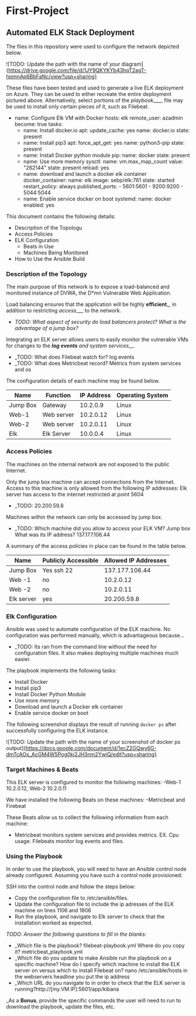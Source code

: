 # First-Project
## Automated ELK Stack Deployment

The files in this repository were used to configure the network depicted below.

![TODO: Update the path with the name of your diagram]{https://drive.google.com/file/d/1JY9QKYKYb43hqT2agT-hpmnAp6BbFaNc/view?usp=sharing}

These files have been tested and used to generate a live ELK deployment on Azure. They can be used to either recreate the entire deployment pictured above. Alternatively, select portions of the _playbook_____ file may be used to install only certain pieces of it, such as Filebeat.
- name: Configure Elk VM with Docker
  hosts: elk
  remote_user: azadmin
  become: true
  tasks:
    - name: Install docker.io
      apt:
        update_cache: yes
        name: docker.io
        state: present
    - name: Install pip3
      apt:
        force_apt_get: yes
        name: python3-pip
        state: present
    - name: Install Docker python module
      pip:
        name: docker
        state: present
    - name: Use more memory
      sysctl:
        name: vm.max_map_count
        value: "262144"
        state: present
        reload: yes
    - name: download and launch a docker elk container
      docker_container:
        name: elk
        image: sebp/elk:761
        state: started
        restart_policy: always
        published_ports:
          - 5601:5601
          - 9200:9200
          - 5044:5044
    - name: Enable service docker on boot
      systemd:
        name: docker
        enabled: yes

This document contains the following details:
- Description of the Topologu
- Access Policies
- ELK Configuration
  - Beats in Use
  - Machines Being Monitored
- How to Use the Ansible Build


### Description of the Topology

The main purpose of this network is to expose a load-balanced and monitored instance of DVWA, the D*mn Vulnerable Web Application.

Load balancing ensures that the application will be highly __efficient___, in addition to restricting _access____ to the network.
- _TODO: What aspect of security do load balancers protect? What is the advantage of a jump box?_

Integrating an ELK server allows users to easily monitor the vulnerable VMs for changes to the ___log events__ and system _services____.
- _TODO: What does Filebeat watch for? log events
- _TODO: What does Metricbeat record? Metrics from system services and os

The configuration details of each machine may be found below.

| Name     | Function | IP Address | Operating System |
|----------|----------|------------|------------------|
| Jump Box | Gateway  | 10.2.0.9   | Linux            |
| Web-1    |Web server| 10.2.0.12  | Linux            |
| Web-2    |Web server| 10.2.0.11  | Linux            |
| Elk      |Elk Server| 10.0.0.4   | Linux            |

### Access Policies

The machines on the internal network are not exposed to the public Internet. 

Only the jump box machine can accept connections from the Internet. Access to this machine is only allowed from the following IP addresses: Elk server has access to the internet restricted at point 5604
- _TODO: 20.200.59.8

Machines within the network can only be accessed by jump box.
- _TODO: Which machine did you allow to access your ELK VM? Jump box What was its IP address? 137.177.106.44

A summary of the access policies in place can be found in the table below.

| Name     | Publicly Accessible | Allowed IP Addresses |
|----------|---------------------|----------------------|
|Jump Box  | Yes     ssh 22      | 137.177.106.44       |
|Web -1    | no                  | 10.2.0.12            |
|Web -2    | no                  | 10.2.0.11            |
|Elk server| yes                 |20.200.59.8           |
### Elk Configuration

Ansible was used to automate configuration of the ELK machine. No configuration was performed manually, which is advantageous because...
- _TODO: Its ran from the command line without the need for configuration files. It also makes deploying multiple machines much easier.

The playbook implements the following tasks:
- Install Docker
- Install pip3
- Install Docker Python Module
- Use more memory
- Download and launch a Docker elk container
- Enable service docker on boot

The following screenshot displays the result of running `docker ps` after successfully configuring the ELK instance.

![TODO: Update the path with the name of your screenshot of docker ps output]{https://docs.google.com/document/d/1ecZ2GQwy6G-dmTcAOx_AcGM4W5Pog0kj2JH3nm2YwjQ/edit?usp=sharing}

### Target Machines & Beats
This ELK server is configured to monitor the following machines:
-Web-1 10.2.0.12, Web-2 10.2.0.11

We have installed the following Beats on these machines:
-Metricbeat and Firebeat

These Beats allow us to collect the following information from each machine:
- Metricbeat monitors system services and provides metrics. EX. Cpu usage. Filebeats monitor log events and files.
### Using the Playbook
In order to use the playbook, you will need to have an Ansible control node already configured. Assuming you have such a control node provisioned: 

SSH into the control node and follow the steps below:
- Copy the configuration file to /etc/ansible/files.
- Update the configuration file to include the ip adresses of the ELK machine on lines 1106 and 1806
- Run the playbook, and navigate to Elk server to check that the installation worked as expected.

_TODO: Answer the following questions to fill in the blanks:_
- _Which file is the playbook? filebeat-playbook.yml Where do you copy it? metricbeat_playbook.yml
- _Which file do you update to make Ansible run the playbook on a specific machine? How do I specify which machine to install the ELK server on versus which to install Filebeat on? nano /etc/ansible/hosts in the webservers headline you put the ip address
- _Which URL do you navigate to in order to check that the ELK server is running?http://[my.VM.IP]:5601/app/kibana

_As a **Bonus**, provide the specific commands the user will need to run to download the playbook, update the files, etc.

